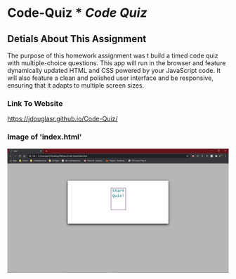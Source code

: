 # Code-Quiz *  __*Code Quiz*__

## __Detials About This Assignment__
The purpose of this homework assignment was t build a timed code quiz with multiple-choice questions. This app will run in the browser and feature dynamically updated HTML and CSS powered by your JavaScript code. It will also feature a clean and polished user interface and be responsive, ensuring that it adapts to multiple screen sizes.

### __Link To Website__
https://jdouglasr.github.io/Code-Quiz/

### __Image of 'index.html'__
![index.html](/img/Code-Quiz-index.png)